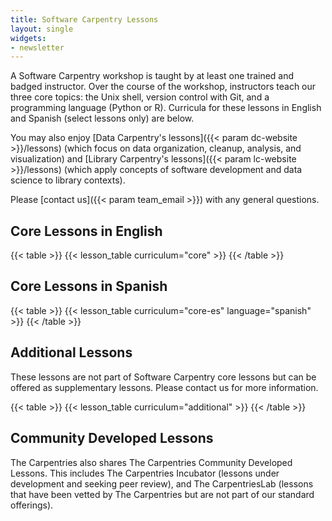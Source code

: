 ```yaml
---
title: Software Carpentry Lessons 
layout: single
widgets:
- newsletter
---
```


A Software Carpentry workshop is taught by at least one trained and badged instructor. Over the course of the workshop, instructors teach our three core topics: the Unix shell, version control with Git, and a programming language (Python or R). Curricula for these lessons in English and Spanish (select lessons only) are below.

You may also enjoy [Data Carpentry's lessons]({{< param dc-website >}}/lessons) (which focus on data organization, cleanup, analysis, and visualization) and [Library Carpentry's lessons]({{< param lc-website >}}/lessons) (which apply concepts of software development and data science to library contexts).

Please [contact us]({{< param team_email >}}) with any general questions.

## Core Lessons in English

{{< table >}}
{{< lesson_table curriculum="core" >}}
{{< /table >}}

## Core Lessons in Spanish

{{< table >}}
{{< lesson_table curriculum="core-es" language="spanish" >}}
{{< /table >}}

## Additional Lessons

These lessons are not part of Software Carpentry core lessons but can be offered as supplementary lessons. Please contact us for more information.

{{< table >}}
{{< lesson_table curriculum="additional" >}}
{{< /table >}}

## Community Developed Lessons

The Carpentries also shares The Carpentries Community Developed Lessons. This includes The Carpentries Incubator (lessons under development and seeking peer review), and The CarpentriesLab (lessons that have been vetted by The Carpentries but are not part of our standard offerings).